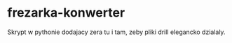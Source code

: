 # frezarka-konwerter
Skrypt w pythonie dodajacy zera tu i tam, zeby pliki drill elegancko dzialaly.
